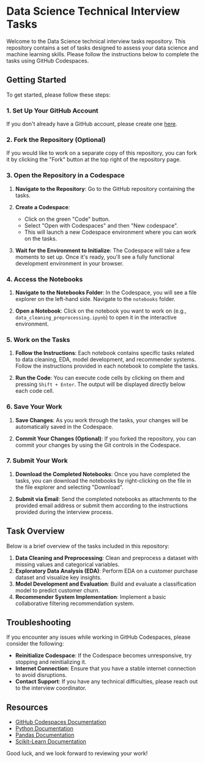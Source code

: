 # Data Science Technical Interview Tasks

Welcome to the Data Science technical interview tasks repository. This repository contains a set of tasks designed to assess your data science and machine learning skills. Please follow the instructions below to complete the tasks using GitHub Codespaces.

## Getting Started

To get started, please follow these steps:

### 1. Set Up Your GitHub Account

If you don't already have a GitHub account, please create one [here](https://github.com/join).

### 2. Fork the Repository (Optional)

If you would like to work on a separate copy of this repository, you can fork it by clicking the "Fork" button at the top right of the repository page.

### 3. Open the Repository in a Codespace

1. **Navigate to the Repository**: Go to the GitHub repository containing the tasks.

2. **Create a Codespace**:
   - Click on the green "Code" button.
   - Select "Open with Codespaces" and then "New codespace".
   - This will launch a new Codespace environment where you can work on the tasks.

3. **Wait for the Environment to Initialize**: The Codespace will take a few moments to set up. Once it's ready, you'll see a fully functional development environment in your browser.

### 4. Access the Notebooks

1. **Navigate to the Notebooks Folder**: In the Codespace, you will see a file explorer on the left-hand side. Navigate to the `notebooks` folder.

2. **Open a Notebook**: Click on the notebook you want to work on (e.g., `data_cleaning_preprocessing.ipynb`) to open it in the interactive environment.

### 5. Work on the Tasks

1. **Follow the Instructions**: Each notebook contains specific tasks related to data cleaning, EDA, model development, and recommender systems. Follow the instructions provided in each notebook to complete the tasks.

2. **Run the Code**: You can execute code cells by clicking on them and pressing `Shift + Enter`. The output will be displayed directly below each code cell.

### 6. Save Your Work

1. **Save Changes**: As you work through the tasks, your changes will be automatically saved in the Codespace.

2. **Commit Your Changes (Optional)**: If you forked the repository, you can commit your changes by using the Git controls in the Codespace.

### 7. Submit Your Work

1. **Download the Completed Notebooks**: Once you have completed the tasks, you can download the notebooks by right-clicking on the file in the file explorer and selecting "Download".

2. **Submit via Email**: Send the completed notebooks as attachments to the provided email address or submit them according to the instructions provided during the interview process.

## Task Overview

Below is a brief overview of the tasks included in this repository:

1. **Data Cleaning and Preprocessing**: Clean and preprocess a dataset with missing values and categorical variables.
2. **Exploratory Data Analysis (EDA)**: Perform EDA on a customer purchase dataset and visualize key insights.
3. **Model Development and Evaluation**: Build and evaluate a classification model to predict customer churn.
4. **Recommender System Implementation**: Implement a basic collaborative filtering recommendation system.

## Troubleshooting

If you encounter any issues while working in GitHub Codespaces, please consider the following:

- **Reinitialize Codespace**: If the Codespace becomes unresponsive, try stopping and reinitializing it.
- **Internet Connection**: Ensure that you have a stable internet connection to avoid disruptions.
- **Contact Support**: If you have any technical difficulties, please reach out to the interview coordinator.

## Resources

- [GitHub Codespaces Documentation](https://docs.github.com/en/codespaces)
- [Python Documentation](https://docs.python.org/3/)
- [Pandas Documentation](https://pandas.pydata.org/pandas-docs/stable/)
- [Scikit-Learn Documentation](https://scikit-learn.org/stable/)

Good luck, and we look forward to reviewing your work!